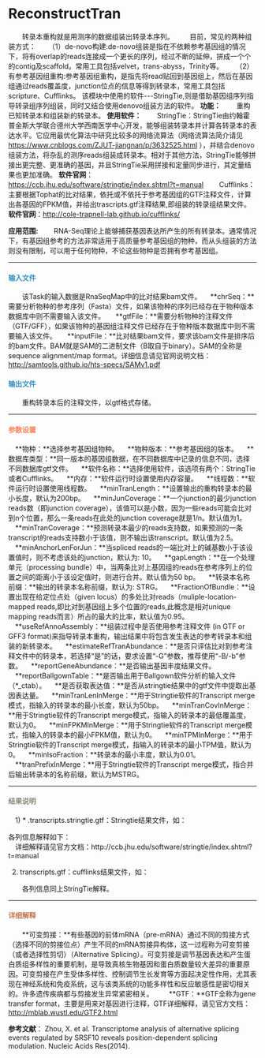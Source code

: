 # ReconstructTran
　　转录本重构就是用测序的数据组装出转录本序列。
　　目前，常见的两种组装方式：
　　（1）de-novo构建:de-novo组装是指在不依赖参考基因组的情况下，将有overlap的reads连接成一个更长的序列，经过不断的延伸，拼成一个个的contig及scaffold。常用工具包括velvet，trans-abyss，Trinity等。 
　　（2）有参考基因组重构:参考基因组重构，是指先将read贴回到基因组上，然后在基因组通过reads覆盖度，junction位点的信息等得到转录本，常用工具包括scripture、Cufflinks。
该模块中使用的软件---StringTie,则是借助基因组序列指导转录组序列组装，同时又结合使用denovo组装方法的软件。
**功能：**
　　重构已知转录本和组装新的转录本。
**使用软件：**
　　StringTie：StringTie由约翰霍普金斯大学联合德州大学西南医学中心开发，能够组装转录本并计算各转录本的表达水平。它应用最优化算法中研究比较多的网络流算法（网络流算法简介请见 https://www.cnblogs.com/ZJUT-jiangnan/p/3632525.html ），并结合denovo组装方法，将杂乱的测序reads组装成转录本。相对于其他方法，StringTie能够拼接出更完整、更准确的基因，并且StringTie采用拼接和定量同步进行，其定量结果也更加准确。
  **软件官网**：https://ccb.jhu.edu/software/stringtie/index.shtml?t=manual
　　Cufflinks：主要根据Tophat的比对结果，依托或不依托于参考基因组的GTF注释文件，计算出各基因的FPKM值，并给出trascripts.gtf注释结果,即组装的转录组结果文件。
  **软件官网**：http://cole-trapnell-lab.github.io/cufflinks/

**应用范围:**
　　RNA-Seq理论上能够捕获基因表达所产生的所有转录本。通常情况下，有基因组参考的方法非常适用于高质量参考基因组的物种，而从头组装的方法则没有限制，可以用于任何物种，不论这些物种是否拥有参考基因组。

***
#### **<i class="glyphicon glyphicon-log-in" aria-hidden="true" style="color:#3090C7"></i><span style="color:#3090C7"> 输入文件**
　　该Task的输入数据是RnaSeqMap中的比对结果bam文件。
　**chrSeq：**需要分析物种的参考序列（Fasta）文件，如果该物种的序列已经存在于物种版本数据库中则不需要输入该文件。
　  **gtfFile：**需要分析物种的注释文件（GTF/GFF），如果该物种的基因组注释文件已经存在于物种版本数据库中则不需要输入该文件。
　  **inputFile：**比对结果bam文件，要求该bam文件是排序后的bam文件。BAM就是SAM的二进制文件（B取自于binary）。SAM的全称是sequence alignment/map format。详细信息请见官网说明文档：http://samtools.github.io/hts-specs/SAMv1.pdf

#### **<i class="glyphicon glyphicon-log-out" aria-hidden="true" style="color:#3090C7"></i><span style="color:#3090C7"> 输出文件**
　　重构转录本后的注释文件，以gtf格式存储。
  
***
#### **<i class="fa fa-cog" aria-hidden="true" style="color:#F88158"></i> <span style="color:#F88158">参数设置**<span>
　**物种：**选择参考基因组物种。
　**物种版本：**参考基因组的版本。
　**数据库类型：**同一版本的基因组数据，在不同数据库中记录的信息不同，选择不同数据库gtf文件。
　**软件名称：**选择使用软件，该选项有两个：StringTie或者Cufflinks。
　**内存：**软件运行时设置使用内存容量。
　**线程数：**软件运行时设置使用线程数。
　**minTranLength：**设置输出的重构转录本的最小长度，默认为200bp。
　**minJunCoverage：**一个junction的最少junction reads数（即junction coverage），该值可以是小数，因为一些reads可能会比对到n个位置，那么一条reads在此处的junction coverage就是1/n。默认值为1。
　**minTranCoverage：**预测转录本最少的reads支持数，如果预测的一条transcript的reads支持数小于该值，则不输出该transcript。默认值为2.5。
　**minAnchorLenForJun：**当spliced reads的一端比对上的碱基数小于该设置值时，则不考虑该处的junction，默认为: 10。
　**gapLength：**在一个处理单元（processing bundle）中，当两条比对上基因组的reads在参考序列上的位置之间的距离小于该设定值时，则进行合并。默认值为50 bp。
　**转录本名称前缀：**输出的转录本名称前缀，默认为: STRG。
　**FractionOfBundle：**设置出现在给定位点处（given locus）的多处比对reads（muliple-location-mapped reads,即比对到基因组上多个位置的reads,此概念是相对unique mapping reads而言）所占的最大的比率，默认值为0.95。
　**useRefAnnoAssembly：**组装过程中是否使用参考注释文件 (in GTF or GFF3 format)来指导转录本重构，输出结果中将包含发生表达的参考转录本和组装的新转录本。
　**estimateRefTranAbundance：**是否只评估比对到参考注释文件中的转录本，若选择“是”的话，要求设置“-G”参数，推荐使用“-B/-b”参数。
　**reportGeneAbundance：**是否输出基因丰度结果文件。
　**reportBallgownTable：**是否输出用于Ballgown软件分析的输入文件（\*_ctab）。
　**是否获取表达值：**是否从stringtie结果中的gtf文件中提取出基因表达量。
　**minTranLenInMerge：**用于Stringtie软件的Transcript merge模式，指输入的转录本的最小长度，默认为50bp。
　**minTranCovInMerge：**用于Stringtie软件的Transcript merge模式，指输入的转录本的最低覆盖度，默认为0。
　**minFPKMInMerge：**用于Stringtie软件的Transcript merge模式，指输入的转录本的最小FPKM值，默认为0。
　**minTPMInMerge：**用于Stringtie软件的Transcript merge模式，指输入的转录本的最小TPM值，默认为 0。
　**minIsoFraction：**转录本的最小丰度，默认为0.01。
　**tranPrefixInMerge：**用于Stringtie软件的Transcript merge模式，指合并后输出转录本的名称前缀，默认为MSTRG。


***
#### **<i class="fa fa-file-text" aria-hidden="true" style="color:#848b79"></i><span style="color:#848b79"> 结果说明**<span>
　1) \* .transcripts.stringtie.gtf：Stringtie结果文件，如：
<div style="text-align:center"><img data-src="2.png" width="600px" ></img>
</div>
各列信息解释如下：
<div style="text-align:center"><img data-src="3.png" width="550px" ></img></div>
　详细解释请见官方文档：http://ccb.jhu.edu/software/stringtie/index.shtml?t=manual

2) transcripts.gtf：cufflinks结果文件，如：
<div style="text-align:center"><img data-src="4.png" width="600px" ></img></div>
　　各列信息同上StringTie解释。

***
#### **<span class="glyphicon glyphicon-paperclip" aria-hidden="true" style="color:#C47451"></span></i><span style="color:#C47451">  详细解释**
　　**可变剪接：**有些基因的前体mRNA（pre-mRNA）通过不同的剪接方式（选择不同的剪接位点）产生不同的mRNA剪接异构体，这一过程称为可变剪接（或者选择性剪切）（Alternative Splicing）。可变剪接是调节基因表达和产生蛋白质组多样性的重要机制，是导致真核生物基因和蛋白质数量较大差异的重要原因。可变剪接在产生受体多样性、控制调节生长发育等方面起决定性作用，尤其表现在神经系统和免疫系统，这与该类系统的功能多样性和反应敏感性是密切相关的。许多遗传疾病都与剪接发生异常紧密相关。
　　**GTF：**GTF全称为gene transfer format，主要是用来对基因进行注释，GTF详细解释，请见官方文档： http://mblab.wustl.edu/GTF2.html

**参考文献**：
Zhou, X. et al. Transcriptome analysis of alternative splicing events regulated by SRSF10 reveals position-dependent splicing modulation. Nucleic Acids Res(2014).

